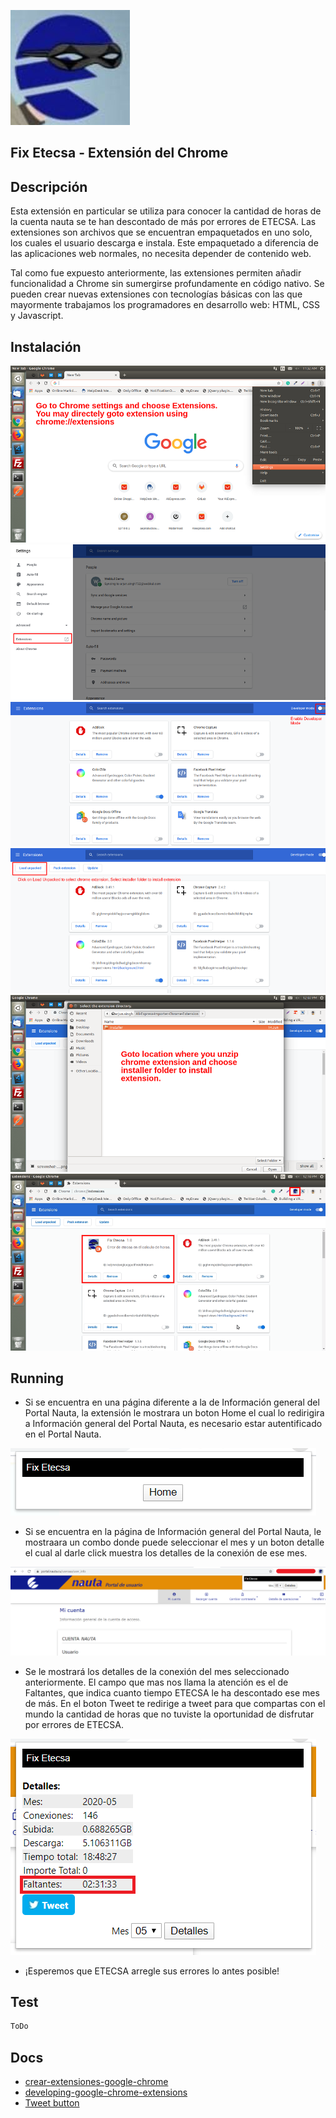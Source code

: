 ![icon](./icon.png) 

## Fix Etecsa - Extensión del Chrome

## Descripción

Esta extensión en particular se utiliza para conocer la cantidad de horas de la cuenta nauta se te han descontado de más por errores de ETECSA. Las extensiones son archivos que se encuentran empaquetados en uno solo, los cuales el usuario descarga e instala. Este empaquetado a diferencia de las aplicaciones web normales, no necesita depender de contenido web.

Tal como fue expuesto anteriormente, las extensiones permiten añadir funcionalidad a Chrome sin sumergirse profundamente en código nativo. Se pueden crear nuevas extensiones con tecnologías básicas con las que mayormente trabajamos los programadores en desarrollo web: HTML, CSS y Javascript.

## Instalación

![img1](./img/1-2.png) 
![img2](./img/2-3.png) 
![img3](./img/3-2.png) 
![img4](./img/4-3.png) 
![img5](./img/5-3.png) 
![img6](./img/6-3.png) 

## Running 

- Si se encuentra en una página diferente a la de Información general del Portal Nauta, la extensión le mostrara un boton Home el cual lo redirigira a Información general del Portal Nauta, es necesario estar autentificado en el Portal Nauta. 

![paso 1](./img/p1.png) 

- Si se encuentra en la página de Información general del Portal Nauta, le mostraara un combo donde puede seleccionar el mes y un boton detalle el cual al darle click muestra los detalles de la conexión de ese mes.

![paso 2](./img/p2.png) 

- Se le mostrará los detalles de la conexión del mes seleccionado anteriormente. El campo que mas nos llama la atención es el de Faltantes, que indica cuanto tiempo ETECSA le ha descontado ese mes de más. En el boton Tweet te redirige a tweet para que compartas con el mundo la cantidad de horas que no tuviste la oportunidad de disfrutar por errores de ETECSA.  

![paso 3](./img/p3.png) 

- ¡Esperemos que ETECSA arregle sus errores lo antes posible!

## Test

```bash
ToDo
```

## Docs

- [crear-extensiones-google-chrome](http://www.maestrosdelweb.com/crear-extensiones-google-chrome/)
- [developing-google-chrome-extensions](https://code.tutsplus.com/es/tutorials/developing-google-chrome-extensions--net-33076)
- [Tweet button](https://developer.twitter.com/en/docs/twitter-for-websites/tweet-button)

